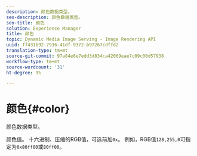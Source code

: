 ```yaml
---
description: 颜色数据类型。
seo-description: 颜色数据类型。
seo-title: 颜色
solution: Experience Manager
title: 颜色
topic: Dynamic Media Image Serving - Image Rendering API
uuid: ff431b92-7936-41df-9372-b97267cdffd2
translation-type: tm+mt
source-git-commit: 97a84e8e7edd3d834ca42069eae7c09c00d57938
workflow-type: tm+mt
source-wordcount: '31'
ht-degree: 9%

---
```



# 颜色{#color}

颜色数据类型。

颜色值。 十六进制、压缩的RGB值，可选前加`0x`。 例如，RGB值`128,255,0`可指定为`0x80ff00`或`80ff00`。
